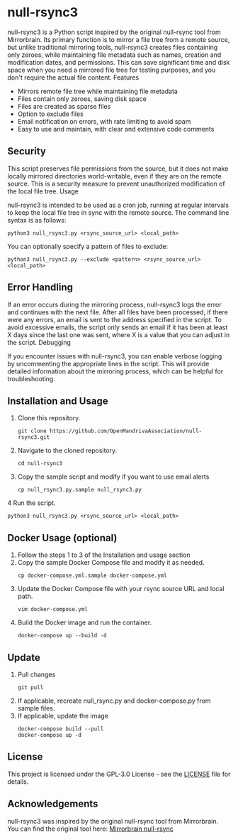 # null-rsync3

null-rsync3 is a Python script inspired by the original null-rsync tool from Mirrorbrain. Its primary function is to mirror a file tree from a remote source, but unlike traditional mirroring tools, null-rsync3 creates files containing only zeroes, while maintaining file metadata such as names, creation and modification dates, and permissions. This can save significant time and disk space when you need a mirrored file tree for testing purposes, and you don't require the actual file content.
Features

- Mirrors remote file tree while maintaining file metadata
- Files contain only zeroes, saving disk space
- Files are created as sparse files
- Option to exclude files
- Email notification on errors, with rate limiting to avoid spam
- Easy to use and maintain, with clear and extensive code comments

## Security

This script preserves file permissions from the source, but it does not make locally mirrored directories world-writable, even if they are on the remote source. This is a security measure to prevent unauthorized modification of the local file tree.
Usage

null-rsync3 is intended to be used as a cron job, running at regular intervals to keep the local file tree in sync with the remote source. The command line syntax is as follows:

    python3 null_rsync3.py <rsync_source_url> <local_path> 

You can optionally specify a pattern of files to exclude:

    python3 null_rsync3.py --exclude <pattern> <rsync_source_url> <local_path>

## Error Handling

If an error occurs during the mirroring process, null-rsync3 logs the error and continues with the next file. After all files have been processed, if there were any errors, an email is sent to the address specified in the script. To avoid excessive emails, the script only sends an email if it has been at least X days since the last one was sent, where X is a value that you can adjust in the script.
Debugging

If you encounter issues with null-rsync3, you can enable verbose logging by uncommenting the appropriate lines in the script. This will provide detailed information about the mirroring process, which can be helpful for troubleshooting.

## Installation and Usage

1. Clone this repository.
   ```
   git clone https://github.com/OpenMandrivaAssociation/null-rsync3.git
   ```
2. Navigate to the cloned repository.
   ```
   cd null-rsync3
   ```
3. Copy the sample script and modify if you want to use email alerts
   ```
   cp null_rsync3.py.sample null_rsync3.py
   ```
4 Run the script.
   ```
   python3 null_rsync3.py <rsync_source_url> <local_path>
   ```

## Docker Usage (optional)

1. Follow the steps 1 to 3 of the Installation and usage section
2. Copy the sample Docker Compose file and modify it as needed.
   ```
   cp docker-compose.yml.sample docker-compose.yml
   ```
3. Update the Docker Compose file with your rsync source URL and local path.
   ```
   vim docker-compose.yml
   ```
4. Build the Docker image and run the container.
   ```
   docker-compose up --build -d
   ```
## Update

1. Pull changes
   ```
   git pull
   ```
2. If applicable, recreate null_rsync.py and docker-compose.py from sample files.
3. If applicable, update the image
   ```
   docker-compose build --pull
   docker-compose up -d
   ```

## License
This project is licensed under the GPL-3.0 License - see the [LICENSE](LICENSE) file for details.

## Acknowledgements

null-rsync3 was inspired by the original null-rsync tool from Mirrorbrain. You can find the original tool here: [Mirrorbrain null-rsync](https://github.com/poeml/mirrorbrain/blob/master/tools/null-rsync)
